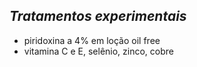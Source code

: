 ## ***Tratamentos experimentais***


- piridoxina a 4% em loção oil free  
- vitamina C e E, selênio, zinco, cobre

